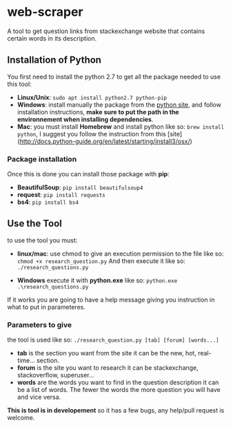 # web-scraper
A tool to get question links from stackexchange website that contains certain words in its description.

## Installation of Python
You first need to install the python 2.7 to get all the package needed to use this tool:
* **Linux/Unix**: `sudo apt install python2.7 python-pip`
* **Windows**: install manually the package from the [python site](https://www.python.org/downloads/), and follow installation instructions, **make sure to put the path in the environnement when installing dependencies**.
* **Mac**: you must install **Homebrew** and install python like so: `brew install python`, I suggest you follow the instruction from this [site]
(http://docs.python-guide.org/en/latest/starting/install3/osx/)

### Package installation
Once this is done you can install those package with **pip**:
* **BeautifulSoup**: `pip install beautifulsoup4`
* **request**: `pip install requests`
* **bs4**: `pip install bs4`

## Use the Tool

to use the tool you must:
* **linux/mac**: use chmod to give an execution permission to the file like so:
```chmod +x research_question.py``` 
And then execute it like so:
```./research_questions.py```

* **Windows** execute it with **python.exe** like so:
```python.exe .\research_questions.py```

If it works you are going to have a help message giving you instruction in what to put in parameteres.

### Parameters to give

the tool is used like so:
```./research_question.py [tab] [forum] [words...]```
* **tab** is the section you want from the site it can be the new, hot, real-time... section.
* **forum** is the site you want to research it can be stackexchange, stackoverflow, superuser...
* **words** are the words you want to find in the question description it can be a list of words. The fewer the words the more question you will have and vice versa.

**This is tool is in developement** so it has a few bugs, any help/pull request is welcome.
